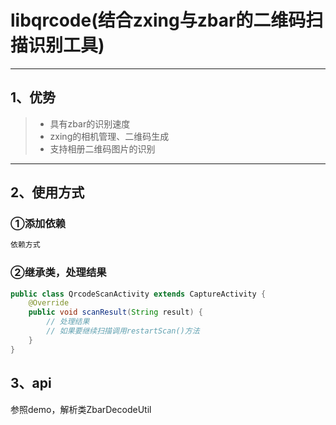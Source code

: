 # libqrcode(结合zxing与zbar的二维码扫描识别工具)
------
## 1、优势
> * 具有zbar的识别速度
> * zxing的相机管理、二维码生成
> * 支持相册二维码图片的识别
------
## 2、使用方式
### ①添加依赖
```java
依赖方式
```
### ②继承类，处理结果
```java
public class QrcodeScanActivity extends CaptureActivity {
    @Override
    public void scanResult(String result) { 
        // 处理结果
        // 如果要继续扫描调用restartScan()方法
    }
}
```
## 3、api
参照demo，解析类ZbarDecodeUtil
